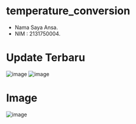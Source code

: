 # temperature_conversion

- Nama Saya Ansa.
- NIM : 2131750004.

# Update Terbaru
![image](https://user-images.githubusercontent.com/93690714/228720477-77ebb8bd-8275-4ca7-8eed-c2bf589d0169.png)
![image](https://user-images.githubusercontent.com/93690714/228720561-ce3243ab-7408-42f8-9324-947194e7fc37.png)

# Image 
![image](https://user-images.githubusercontent.com/93690714/225220423-005a303b-be4b-4ffa-9ab0-d2bce9a68b7e.png)
